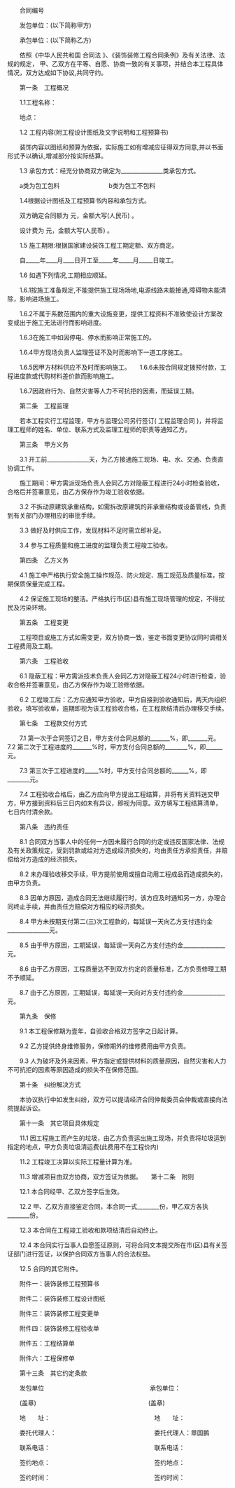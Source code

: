 
 


　　合同编号


　　发包单位：(以下简称甲方)


　　承包单位：(以下简称乙方)


　　依照《中华人民共和国
合同法
》、《装饰装修工程合同条例》及有关法律、法规的规定， 甲、乙双方在平等、自愿、协商一致的有关事项，并结合本工程具体情况，双方达成如下协议,共同守约。


　　第一条　工程概况


　　1.1工程名称：


　　地点：


　　1.2 工程内容(附工程设计图纸及文字说明和工程预算书)


　　装饰内容以图纸和预算为依据，实际施工如有增减应征得双方同意,并以书面形式予以确认,增减部分按实际结算。


　　1.3 承包方式：经充分协商双方确定为_______________类承包方式。


　　a类为包工包料　　　　　　　　b类为包工不包料


　　1.4根据设计图纸及工程预算书内容和承包方式。


　　双方确定合同额为 元，金额大写(人民币) 。


　　设计费为 元，金额大写(人民币) 。


　　1.5 施工期限:根据国家建设装饰工程工期定额、双方商定。


　　自_____年____月____日开工至_____年_____月_____日竣工。


　　1.6 如遇下列情况,工期相应顺延。


　　1.6.1按施工准备规定,不能提供施工现场场地,电源线路未能接通,障碍物未能清除，影响进场施工。


　　1.6.2不属于系数范围内的重大设施变更，提供工程资料不准致使设计方案改变或出于施工无法进行而影响进度。


　　1.6.3在施工中如因停电、停水而影响正常施工的。


　　1.6.4甲方现场负责人监理签证不及时而影响下一道工序施工。


　　1.6.5因甲方材料供应不及时而影响施工。　　1.6.6未按合同规定拨预付款，工程进度款或代购材料差价款而影响施工。


　　1.6.7因政府行为、自然灾害等人力不可抗拒的因素，而延误工期。


　　第二条　工程监理


　　若本工程实行工程监理，甲方与监理公司另行签订(
工程监理合同
)，并将监理工程师的姓名、单位、联系方式及监理工程师的职责等通知乙方。


　　第三条　甲方义务


　　3.1 开工前_______________天，为乙方接通施工现场、电、水、交通、负责直协调工作。


　　施工期间：甲方需派现场负责人会同乙方对隐蔽工程进行24小时检查验收，合格后并签署意见，由乙方保存作为竣工验收依据。


　　3.2 不拆动原建筑承重结构，如需拆改原建筑的非承重结构或设备管线，负责到有关部门办理相应的审批手续。


　　3.3 做好及时供应工作，发现材料不足时需立即补足。


　　3.4 参与工程质量和施工进度的监理负责工程竣工验收。


　　第四条　乙方义务


　　4.1 施工中严格执行安全施工操作规范、防火规定、施工规范及质量标准，按期保质保量完成工程。


　　4.2 保证施工现场的整洁。严格执行市(区)县有施工现场管理的规定，不得扰民及污染环境。


　　第五条　工程变更


　　工程项目或施工方式如需变更，双方协商一致，鉴定书面变更协议同时调相关工程费用及工期。


　　第六条　工程验收


　　6.1 隐蔽工程：甲方需派技术负责人会同乙方对隐蔽工程24小时进行检查，验收合格并签署意见，由乙方保存作为竣工验修依据。


　　6.2 工程竣工后：乙方应通知甲方验收，甲方自接到验收通知后，两天内组织验收，填写验收单，逾期即视为该工程验收合格，在工程款结清后办理移交手续。


　　第七条　工程款交付方式


　　7.1 第一次于合同签订之日，甲方支付合同总额的_______%，即_______元。　　7.2 第二次于工程进度的_______%时，甲方支付合同总额的________%，即______元。


　　7.3 第三次于工程进度的_____%时，甲方支付合同总额的______%，即________元。


　　7.4 工程验收合格后，由乙方应向甲方提出工程结算，并将有关资料送交甲方，甲方接到资料后三日内如未有异议，即视为同意。双方填写工程结算清单， 七日内付清余款。


　　第八条　违约责任


　　8.1 合同双方当事人中的任何一方因未履行合同的约定或违反国家法律、法规及有关政策规定，受到罚款或给对方造成经济损失的，均由责任方承担责任，并赔偿给对方造成的经济损失。


　　8.2 未办理验收移交手续，甲方提前使用或擅自动用工程成品而造成损失的，由甲方负责。


　　8.3 因单方原因，造成合同无法继续履行时，该方应及时通知另一方，办理合同终止手续，并由责任方赔偿对方相应的经济损失。


　　8.4 甲方未按期支付第二(三)次工程款的，每延误一天向乙方支付违约金_______________元。


　　8.5 由于甲方原因，工期延误，每延误一天向乙方支付违约金_______________元。


　　8.6 由于乙方原因，工程质量达不到双方约定的质量标准，乙方负责修理工期不予顺延。


　　8.7 由于乙方原因，工期延误，每延误一天向对方支付违约金_______________元。


　　第九条　保修


　　9.1 本工程保修期为壹年，自验收合格双方签字之日起计算。


　　9.2 乙方提供终身维修服务，保修期外的维修费用由甲方负责。


　　9.3 人为破坏及外来因素，甲方指定或提供材料的质量原因，自然灾害和人力不可抗拒的因素等原因造成的损失不在保修范围。


　　第十条　纠纷解决方式


　　本协议执行中如发生纠纷，双方可以提请经济合同仲裁委员会仲裁或直接向法院提起诉讼。


　　第十一条　其它项目具体规定


　　11.1 因工程施工而产生的垃圾，由乙方负责运出施工现场，并负责将垃圾运到指定的地点，甲方负责垃圾清运费(此费用不在工程价内)


　　11.2 工程竣工决算以实际工程量计算为准。


　　11.3 增减项目由双方协商，双方签证为依据。　　第十二条　附则


　　12.1 本合同经甲、乙双方签字后生效。


　　12.2 甲、乙双方直接鉴定合同，本合同一式________份，甲乙双方各执________份。


　　12.3 本合同在工程竣工验收和款项结清后自动终止。


　　12.4 本合同实行当事人自愿签证原则，可将合同文本提交所在市(区)县有关签证部门进行签证，以保护合同双方当事人的合法权益。


　　12.5 合同的其它附件。


　　附件一：装饰装修工程预算书


　　附件二：装饰装修工程设计图纸


　　附件三：装饰装修工程变更单


　　附件四：装饰装修工程验收单


　　附件五：工程结算单


　　附件六：工程保修单


　　第十三条　其它约定条款


　　发包单位　　　　　　　　　　　　　　　　　   承包单位：


　　(盖章)　　　　　　　　　　　　　　　　　　    (盖章)


　　地　　址：　　　　　　　　　　　　　　　　　地　　址：


　　委托代理人：　　　　　　　　　　　　　　　　委托代理人：章国鹏


　　联系电话：　　　　　　　　　　　　　　　　　联系电话：


　　签约地点：　　　　　　　　　　　　　　　　　签约地点：


　　签约时间：　　　　　　　　　　　　　　　　　签约时间：




 


 

 
 
 
 
 
  


  
 

  


  


  
 
 
 
 

